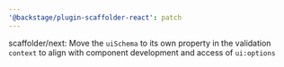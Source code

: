 ```yaml
---
'@backstage/plugin-scaffolder-react': patch
---
```


scaffolder/next: Move the `uiSchema` to its own property in the validation `context` to align with component development and access of `ui:options`
